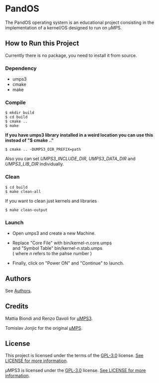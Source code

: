 # PandOS
The PandOS operating system is an educational project consisting in the implementation of a kernel/OS designed to run on µMPS.

## How to Run this Project
Currently there is no package, you need to install it from source.

### Dependency
- umps3
- cmake
- make

### Compile
```
$ mkdir build
$ cd build
$ cmake ..
$ make
```

**If you have umps3 library installed in a weird location you can use this instead of "$ cmake .."**
```
$ cmake .. -DUMPS3_DIR_PREFIX=path
```
Also you can set *UMPS3_INCLUDE_DIR*, *UMPS3_DATA_DIR* and *UMPS3_LIB_DIR* individually.

### Clean
```
$ cd build
$ make clean-all
```  
If you want to clean just kernels and libraries
```
$ make clean-output
```
### Launch
* Open umps3 and create a new Machine.
* Replace "Core File" with bin/kernel-*n*.core.umps  
    and "Symbol Table" bin/kernel-*n*.stab.umps  
    ( where *n* refers to the pahse number )

* Finally, click on "Power ON" and "Continue" to launch.

## Authors
See [Authors](AUTHORS).
## Credits
Mattia Biondi and Renzo Davoli for [µMPS3](https://github.com/virtualsquare/umps3).

Tomislav Jonjic for the original [µMPS](https://github.com/tjonjic/umps).

## License
This project is licensed under the terms of the [GPL-3.0](https://www.gnu.org/licenses/gpl-3.0.en.html) license. [See LICENSE for more information](LICENSE).

µMPS3 is licensed under the [GPL-3.0](https://www.gnu.org/licenses/gpl-3.0.en.html) license. [See LICENSE for more information](https://github.com/virtualsquare/umps3/blob/master/LICENSE).
